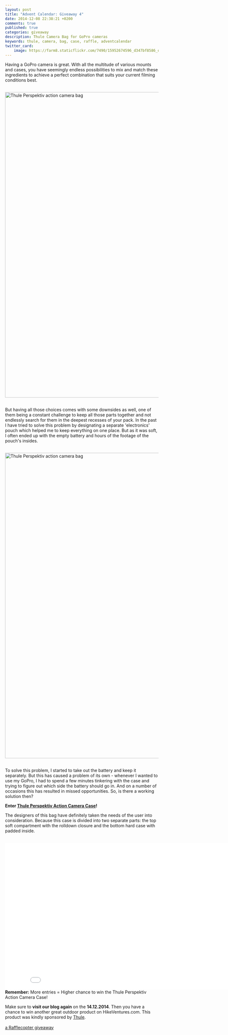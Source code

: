 ```yaml
---
layout: post
title: "Advent Calendar: Giveaway 4"
date: 2014-12-08 22:38:21 +0200
comments: true
published: true
categories: giveaway
description: Thule Camera Bag for GoPro cameras
keywords: thule, camera, bag, case, raffle, adventcalendar
twitter_card:
    image: https://farm8.staticflickr.com/7490/15952674596_d347bf8586_o.jpg
---
```

Having a GoPro camera is great. With all the multitude of various mounts and cases, you have seemingly endless possibilities to mix and match these ingredients to achieve a perfect combination that  suits your current filming conditions best. <br><br>

<a href="https://www.flickr.com/photos/90204224@N07/15952674596" title="Thule Perspektiv action camera bag"><img src="https://farm8.staticflickr.com/7490/15952674596_d347bf8586_o.jpg" width="1000" height="1000" alt="Thule Perspektiv action camera bag"></a><!--more--><br><br>

But having all those choices comes with some downsides as well, one of them being a constant challenge to keep all those parts together and not endlessly search for them in the deepest recesses of your pack. In the past I have tried to solve this problem by designating a separate 'electronics' pouch which helped me to keep everything on one place. But as it was soft, I often ended up with the empty battery and hours of the footage of the pouch's insides. <br><br>

<a href="https://www.flickr.com/photos/90204224@N07/15792440089" title="Thule Perspektiv action camera bag"><img src="https://farm8.staticflickr.com/7506/15792440089_4f916edd4d_o.jpg" width="1000" height="1000" alt="Thule Perspektiv action camera bag"></a><br><br>

To solve this problem, I started to take out the battery and keep it separately. But this has caused a problem of its own - whenever I wanted to use my GoPro, I had to spend a few minutes tinkering with the case and trying to figure out which side the battery should go in. And on a number of occasions this has resulted in missed opportunities. So, is there a working solution then?

<strong>Enter [Thule Perspektiv Action Camera Case](http://www.thule.com/en/fi/products/sleeves-and-cases/camera-bags-and-cases/camera-action-cases/thule-perspektiv-action-camera-case-_-tl_85854227933_v2)!</strong>

The designers of this bag have definitely taken the needs of the user into consideration. Because this case is divided into two separate parts: the top soft compartment with the rolldown closure and the bottom hard case with padded inside.
<br><br>
<iframe width="853" height="480" src="//www.youtube.com/embed/oAVY3som0cA" frameborder="0" allowfullscreen></iframe>
<br>
<strong>Remember:</strong> More entries = Higher chance to win the Thule Perspektiv Action Camera Case!

Make sure to <strong>visit our blog again</strong> on the <strong>14.12.2014</strong>. Then you have a chance to win another great outdoor product on HikeVentures.com. This product was kindly sponsored by <a href="http://www.thule.com" target="_blank">Thule</a>.
<br><br>
<a class="rcptr" href="http://www.rafflecopter.com/rafl/display/9698c3705/" rel="nofollow" data-raflid="9698c3705" data-theme="classic" data-template="547383d1349ca46723745c71" id="rcwidget_iriogtau">a Rafflecopter giveaway</a>
<script src="//widget-prime.rafflecopter.com/launch.js"></script>